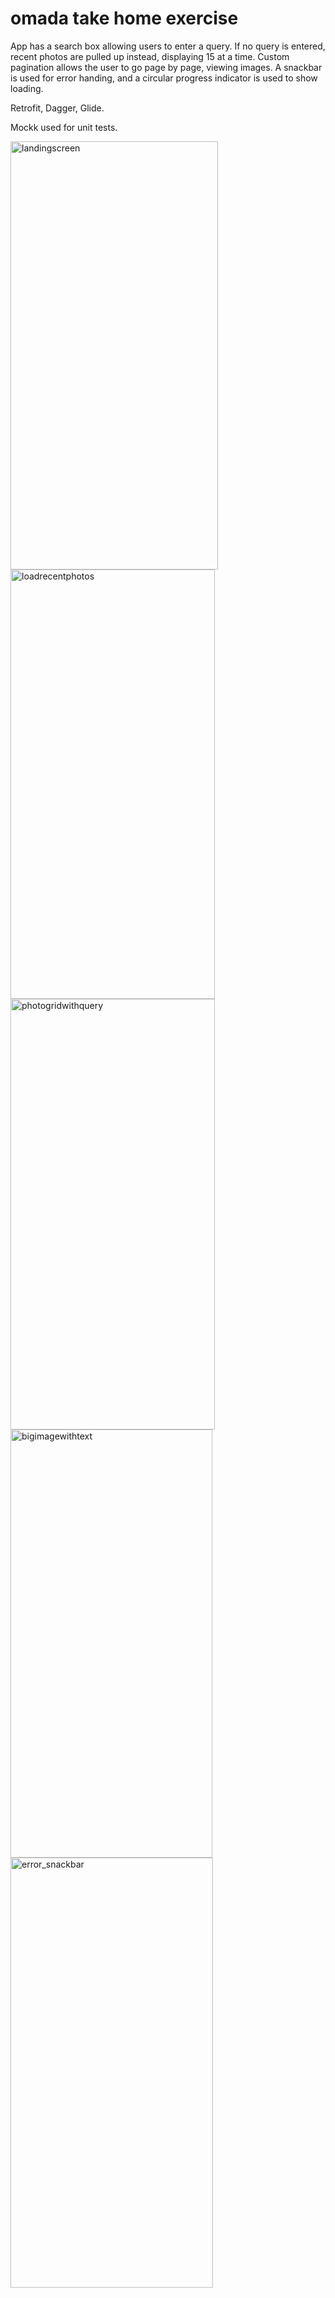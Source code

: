 # omada take home exercise

App has a search box allowing users to enter a query.
If no query is entered, recent photos are pulled up instead, displaying 15 at a time.
Custom pagination allows the user to go page by page, viewing images.
A snackbar is used for error handing, and a circular progress indicator is used to show loading.

Retrofit, Dagger, Glide.

Mockk used for unit tests.

<img width="332" height="685" alt="landingscreen" src="https://github.com/user-attachments/assets/26bcfbe9-d3eb-42bd-920a-98da52ab8f69" />
<img width="327" height="687" alt="loadrecentphotos" src="https://github.com/user-attachments/assets/45bffef2-e60a-4e3b-a959-c44fd10a1a3e" />
<img width="327" height="689" alt="photogridwithquery" src="https://github.com/user-attachments/assets/b96d3240-5938-4df2-86ba-a0973b9f55a4" />
<img width="323" height="685" alt="bigimagewithtext" src="https://github.com/user-attachments/assets/4cd5505d-beea-4441-b319-666113889977" />
<img width="324" height="688" alt="error_snackbar" src="https://github.com/user-attachments/assets/b532aa56-fdcd-4bd5-bc1e-f5cb2594649e" />
